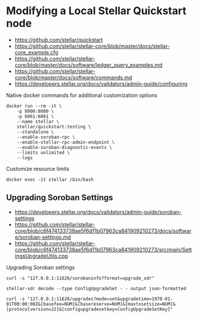 # Modifying a Local Stellar Quickstart node

- https://github.com/stellar/quickstart
- https://github.com/stellar/stellar-core/blob/master/docs/stellar-core_example.cfg
- https://github.com/stellar/stellar-core/blob/master/docs/software/ledger_query_examples.md
- https://github.com/stellar/stellar-core/blob/master/docs/software/commands.md
- https://developers.stellar.org/docs/validators/admin-guide/configuring

Native docker commands for additional customization options

```
docker run --rm -it \
    -p 8000:8000 \
    -p 6061:6061 \
    --name stellar \
    stellar/quickstart:testing \
    --standalone \
    --enable-soroban-rpc \
    --enable-stellar-rpc-admin-endpoint \
    --enable-soroban-diagnostic-events \
    --limits unlimited \
    --logs
```

Customize resource limits

```
docker exec -it stellar /bin/bash

```

## Upgrading Soroban Settings

- https://developers.stellar.org/docs/validators/admin-guide/soroban-settings
- https://github.com/stellar/stellar-core/blob/c6f474133738ae5f6d11b07963ca841909210273/docs/software/soroban-settings.md
- https://github.com/stellar/stellar-core/blob/c6f474133738ae5f6d11b07963ca841909210273/src/main/SettingsUpgradeUtils.cpp

Upgrading Soroban settings

```
curl -s "127.0.0.1:11626/sorobaninfo?format=upgrade_xdr"
```

```
stellar-xdr decode --type ConfigUpgradeSet - - output json-formatted
```

```
curl -s "127.0.0.1:11626/upgrades?mode=set&upgradetime=1970-01-01T00:00:00Z&[basefee=NUM]&[basereserve=NUM]&[maxtxsetsize=NUM]&[protocolversion=22]&[configupgradesetkey=ConfigUpgradeSetKey]"
```

